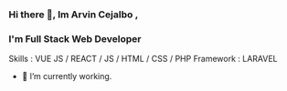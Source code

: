 ### Hi there 👋, Im Arvin Cejalbo , 
### I'm Full Stack Web Developer


Skills : VUE JS / REACT / JS / HTML / CSS / PHP
Framework : LARAVEL 

- 🔭 I’m currently working. 




